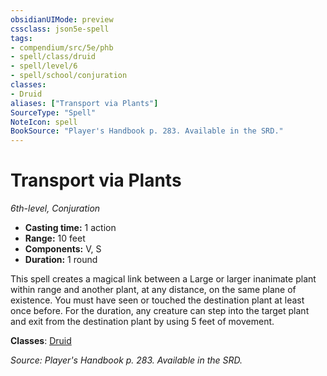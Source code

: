 ```yaml
---
obsidianUIMode: preview
cssclass: json5e-spell
tags:
- compendium/src/5e/phb
- spell/class/druid
- spell/level/6
- spell/school/conjuration
classes:
- Druid
aliases: ["Transport via Plants"]
SourceType: "Spell"
NoteIcon: spell
BookSource: "Player's Handbook p. 283. Available in the SRD."
---
```

# Transport via Plants
*6th-level, Conjuration*  

- **Casting time:** 1 action
- **Range:** 10 feet
- **Components:** V, S
- **Duration:** 1 round

This spell creates a magical link between a Large or larger inanimate plant within range and another plant, at any distance, on the same plane of existence. You must have seen or touched the destination plant at least once before. For the duration, any creature can step into the target plant and exit from the destination plant by using 5 feet of movement.

**Classes**: [Druid](/2-Mechanics/CLI/classes/druid.md)

*Source: Player's Handbook p. 283. Available in the SRD.*